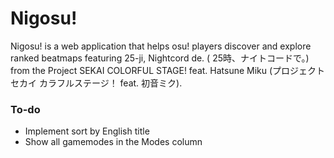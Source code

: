
# Nigosu!

Nigosu! is a web application that helps osu! players discover and explore ranked beatmaps featuring 25-ji, Nightcord de. ( 25時、ナイトコードで。) from the Project SEKAI COLORFUL STAGE! feat. Hatsune Miku (プロジェクトセカイ カラフルステージ！ feat. 初音ミク).

### To-do
- Implement sort by English title
- Show all gamemodes in the Modes column